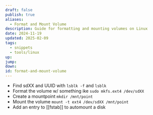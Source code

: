 ```yaml
---
draft: false
publish: true
aliases:
  - Format and Mount Volume
description: Guide for formatting and mounting volumes on Linux
date: 2024-11-19
updated: 2025-02-09
tags:
  - snippets
  - tools/linux
up: 
jump: 
down: 
id: format-and-mount-volume
---
```


- Find sdXX and UUID with `lsblk -f` and `lsblk`
- Format the volume w/ something ike `sudo mkfs.ext4 /dev/sdXX`
- Create a mountpoint `mkdir /mnt/point`
- Mount the volume `mount -t ext4 /dev/sdXX /mnt/point`
- Add an entry to [[fstab]] to automount a disk
